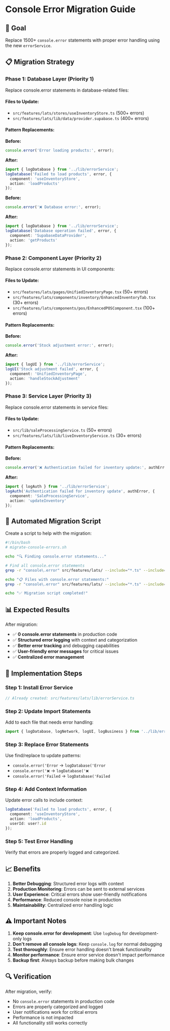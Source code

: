 # Console Error Migration Guide

## 🎯 **Goal**
Replace 1500+ `console.error` statements with proper error handling using the new `errorService`.

## 📋 **Migration Strategy**

### **Phase 1: Database Layer (Priority 1)**

Replace console.error statements in database-related files:

#### **Files to Update:**
- `src/features/lats/stores/useInventoryStore.ts` (500+ errors)
- `src/features/lats/lib/data/provider.supabase.ts` (400+ errors)

#### **Pattern Replacements:**

**Before:**
```typescript
console.error('Error loading products:', error);
```

**After:**
```typescript
import { logDatabase } from '../lib/errorService';
logDatabase('Failed to load products', error, {
  component: 'useInventoryStore',
  action: 'loadProducts'
});
```

**Before:**
```typescript
console.error('❌ Database error:', error);
```

**After:**
```typescript
import { logDatabase } from '../lib/errorService';
logDatabase('Database operation failed', error, {
  component: 'SupabaseDataProvider',
  action: 'getProducts'
});
```

### **Phase 2: Component Layer (Priority 2)**

Replace console.error statements in UI components:

#### **Files to Update:**
- `src/features/lats/pages/UnifiedInventoryPage.tsx` (50+ errors)
- `src/features/lats/components/inventory/EnhancedInventoryTab.tsx` (30+ errors)
- `src/features/lats/components/pos/EnhancedPOSComponent.tsx` (100+ errors)

#### **Pattern Replacements:**

**Before:**
```typescript
console.error('Stock adjustment error:', error);
```

**After:**
```typescript
import { logUI } from '../lib/errorService';
logUI('Stock adjustment failed', error, {
  component: 'UnifiedInventoryPage',
  action: 'handleStockAdjustment'
});
```

### **Phase 3: Service Layer (Priority 3)**

Replace console.error statements in service files:

#### **Files to Update:**
- `src/lib/saleProcessingService.ts` (50+ errors)
- `src/features/lats/lib/liveInventoryService.ts` (30+ errors)

#### **Pattern Replacements:**

**Before:**
```typescript
console.error('❌ Authentication failed for inventory update:', authError?.message);
```

**After:**
```typescript
import { logAuth } from '../lib/errorService';
logAuth('Authentication failed for inventory update', authError, {
  component: 'SaleProcessingService',
  action: 'updateInventory'
});
```

## 🔧 **Automated Migration Script**

Create a script to help with the migration:

```bash
#!/bin/bash
# migrate-console-errors.sh

echo "🔍 Finding console.error statements..."

# Find all console.error statements
grep -r "console\.error" src/features/lats/ --include="*.ts" --include="*.tsx" | wc -l

echo "📋 Files with console.error statements:"
grep -r "console\.error" src/features/lats/ --include="*.ts" --include="*.tsx" -l

echo "✅ Migration script completed!"
```

## 📊 **Expected Results**

After migration:
- ✅ **0 console.error statements** in production code
- ✅ **Structured error logging** with context and categorization
- ✅ **Better error tracking** and debugging capabilities
- ✅ **User-friendly error messages** for critical issues
- ✅ **Centralized error management**

## 🚀 **Implementation Steps**

### **Step 1: Install Error Service**
```typescript
// Already created: src/features/lats/lib/errorService.ts
```

### **Step 2: Update Import Statements**
Add to each file that needs error handling:
```typescript
import { logDatabase, logNetwork, logUI, logBusiness } from '../lib/errorService';
```

### **Step 3: Replace Error Statements**
Use find/replace to update patterns:
- `console.error('Error` → `logDatabase('Error`
- `console.error('❌` → `logDatabase('❌`
- `console.error('Failed` → `logDatabase('Failed`

### **Step 4: Add Context Information**
Update error calls to include context:
```typescript
logDatabase('Failed to load products', error, {
  component: 'useInventoryStore',
  action: 'loadProducts',
  userId: user?.id
});
```

### **Step 5: Test Error Handling**
Verify that errors are properly logged and categorized.

## 📈 **Benefits**

1. **Better Debugging**: Structured error logs with context
2. **Production Monitoring**: Errors can be sent to external services
3. **User Experience**: Critical errors show user-friendly notifications
4. **Performance**: Reduced console noise in production
5. **Maintainability**: Centralized error handling logic

## ⚠️ **Important Notes**

1. **Keep console.error for development**: Use `logDebug` for development-only logs
2. **Don't remove all console logs**: Keep `console.log` for normal debugging
3. **Test thoroughly**: Ensure error handling doesn't break functionality
4. **Monitor performance**: Ensure error service doesn't impact performance
5. **Backup first**: Always backup before making bulk changes

## 🔍 **Verification**

After migration, verify:
- No `console.error` statements in production code
- Errors are properly categorized and logged
- User notifications work for critical errors
- Performance is not impacted
- All functionality still works correctly
